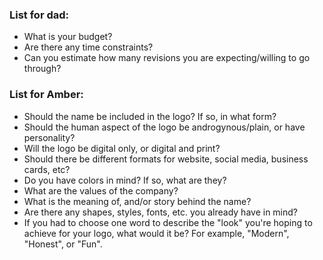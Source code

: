 ### List for dad:
- What is your budget?
- Are there any time constraints?
- Can you estimate how many revisions you are expecting/willing to go through?

### List for Amber:

- Should the name be included in the logo? If so, in what form?
- Should the human aspect of the logo be androgynous/plain, or have personality?
- Will the logo be digital only, or digital and print?
- Should there be different formats for website, social media, business cards, etc?
- Do you have colors in mind? If so, what are they?
- What are the values of the company?
- What is the meaning of, and/or story behind the name?
- Are there any shapes, styles, fonts, etc. you already have in mind?
- If you had to choose one word to describe the "look" you're hoping to achieve for your logo, what would it be? For example, "Modern", "Honest", or "Fun".